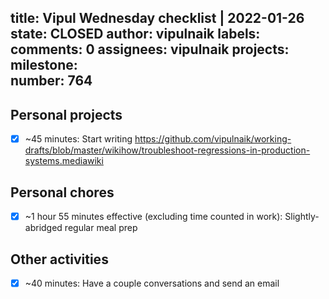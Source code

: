 title:	Vipul Wednesday checklist | 2022-01-26
state:	CLOSED
author:	vipulnaik
labels:	
comments:	0
assignees:	vipulnaik
projects:	
milestone:	
number:	764
--
## Personal projects

- [x] ~45 minutes: Start writing https://github.com/vipulnaik/working-drafts/blob/master/wikihow/troubleshoot-regressions-in-production-systems.mediawiki
## Personal chores

- [x] ~1 hour 55 minutes effective (excluding time counted in work): Slightly-abridged regular meal prep

## Other activities

- [x] ~40 minutes: Have a couple conversations and send an email
